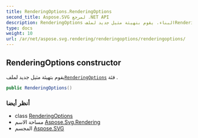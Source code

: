 ```yaml
---
title: RenderingOptions.RenderingOptions
second_title: Aspose.SVG لمرجع .NET API
description: RenderingOptions البناء. يقوم بتهيئة مثيل جديد لملفRenderingOptions فئة .
type: docs
weight: 10
url: /ar/net/aspose.svg.rendering/renderingoptions/renderingoptions/
---
```

## RenderingOptions constructor

يقوم بتهيئة مثيل جديد لملف[`RenderingOptions`](../) فئة .

```csharp
public RenderingOptions()
```

### أنظر أيضا

* class [RenderingOptions](../)
* مساحة الاسم [Aspose.Svg.Rendering](../../renderingoptions/)
* المجسم [Aspose.SVG](../../../)


